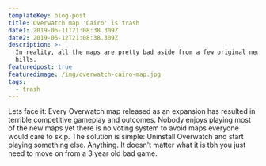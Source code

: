 ```yaml
---
templateKey: blog-post
title: Overwatch map 'Cairo' is trash
date1: 2019-06-11T21:08:38.309Z
date2: 2019-06-12T21:08:38.309Z
description: >-
  In reality, all the maps are pretty bad aside from a few original neutral
  hills.
featuredpost: true
featuredimage: /img/overwatch-cairo-map.jpg
tags:
  - trash
---
```

Lets face it: Every Overwatch map released as an expansion has resulted in terrible competitive gameplay and outcomes. Nobody enjoys playing most of the new maps yet there is no voting system to avoid maps everyone would care to skip. The solution is simple: Uninstall Overwatch and start playing something else. Anything. It doesn't matter what it is tbh you just need to move on from a 3 year old bad game.
